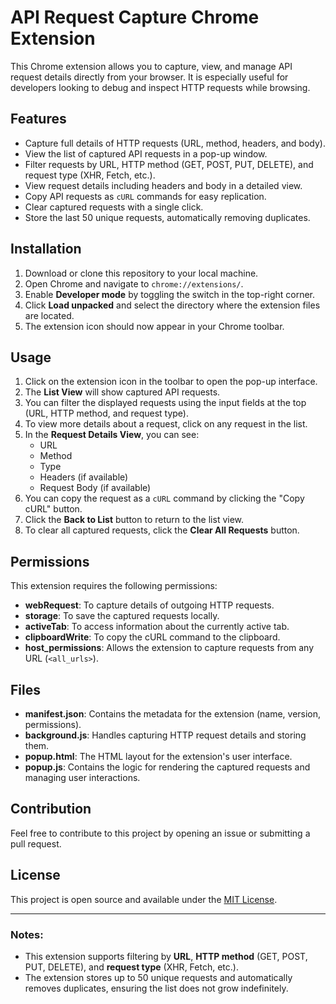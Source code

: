 # API Request Capture Chrome Extension

This Chrome extension allows you to capture, view, and manage API request details directly from your browser. It is especially useful for developers looking to debug and inspect HTTP requests while browsing.

## Features
- Capture full details of HTTP requests (URL, method, headers, and body).
- View the list of captured API requests in a pop-up window.
- Filter requests by URL, HTTP method (GET, POST, PUT, DELETE), and request type (XHR, Fetch, etc.).
- View request details including headers and body in a detailed view.
- Copy API requests as `cURL` commands for easy replication.
- Clear captured requests with a single click.
- Store the last 50 unique requests, automatically removing duplicates.

## Installation

1. Download or clone this repository to your local machine.
2. Open Chrome and navigate to `chrome://extensions/`.
3. Enable **Developer mode** by toggling the switch in the top-right corner.
4. Click **Load unpacked** and select the directory where the extension files are located.
5. The extension icon should now appear in your Chrome toolbar.

## Usage

1. Click on the extension icon in the toolbar to open the pop-up interface.
2. The **List View** will show captured API requests.
3. You can filter the displayed requests using the input fields at the top (URL, HTTP method, and request type).
4. To view more details about a request, click on any request in the list.
5. In the **Request Details View**, you can see:
   - URL
   - Method
   - Type
   - Headers (if available)
   - Request Body (if available)
6. You can copy the request as a `cURL` command by clicking the "Copy cURL" button.
7. Click the **Back to List** button to return to the list view.
8. To clear all captured requests, click the **Clear All Requests** button.

## Permissions

This extension requires the following permissions:
- **webRequest**: To capture details of outgoing HTTP requests.
- **storage**: To save the captured requests locally.
- **activeTab**: To access information about the currently active tab.
- **clipboardWrite**: To copy the cURL command to the clipboard.
- **host_permissions**: Allows the extension to capture requests from any URL (`<all_urls>`).

## Files

- **manifest.json**: Contains the metadata for the extension (name, version, permissions).
- **background.js**: Handles capturing HTTP request details and storing them.
- **popup.html**: The HTML layout for the extension's user interface.
- **popup.js**: Contains the logic for rendering the captured requests and managing user interactions.
  
## Contribution

Feel free to contribute to this project by opening an issue or submitting a pull request.

## License

This project is open source and available under the [MIT License](LICENSE).

---

### Notes:
- This extension supports filtering by **URL**, **HTTP method** (GET, POST, PUT, DELETE), and **request type** (XHR, Fetch, etc.).
- The extension stores up to 50 unique requests and automatically removes duplicates, ensuring the list does not grow indefinitely.
